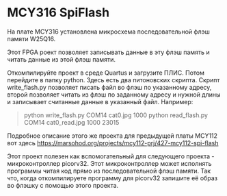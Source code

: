 # MCY316 SpiFlash
На плате MCY316 установлена микросхема последовательной флэш памяти W25Q16. 

Этот FPGA роект позволяет записывать данные в эту флэш память и читать данные из этой флэш памяти.

Откомпилируйте проект в среде Quartus и загрузите ПЛИС. Потом перейдите в папку python. Здесь есть два питоновских скрипта. Скрипт write_flash.py позволяет писать файл во флэш по указанному адресу, второй позволяет читать из флэш по заданному адресу и нужной длины и записывает считанные данные в указанный файл. Например:

>python write_flash.py COM14 cat0.jpg 1000
>python read_flash.py COM14 cat0_read.jpg 1000 23015

Подробное описание этого же проекта для предыдущей платы MCY112 вот здесь https://marsohod.org/projects/mcy112-prj/427-mcy112-spi-flash

Этот проект полезен как вспомогательный для следующего проекта - микроконтроллер picorv32. Этот микроконтроллер может исполнять программы читая код прямо из последовательной флэш памяти. Так что, когда откомпилируете программу для picorv32 запишите её образ во флэшку с помощью этого проекта.
